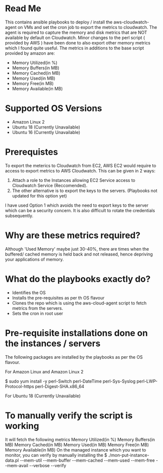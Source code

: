 # Read Me

This contains ansible playbooks to deploy / install the aws-cloudwatch-agent on VMs and set the cron job to export the metrics to cloudwatch.
The agent is required to capture the memory and disk metrics that are NOT available by default on Cloudwatch.
Minor changes to the perl script ( provided by AWS ) have been done to also export other memory metrics which I found quite useful. The metrics in additions to the base script provided by amazon are:
- Memory Utilized(in %)
- Memory Buffers(in MB)
- Memory Cached(in MB)
- Memory Used(in MB)
- Memory Free(in MB)
- Memory Available(in MB)

# Supported OS Versions
- Amazon Linux 2
- Ubuntu 18 (Currently Unavailable)
- Ubuntu 16 (Currently Unavailable)

# Prerequistes
To export the meterics to Cloudwatch from EC2, AWS EC2 would require to access to export metrics to AWS Cloudwatch.
This can be given in 2 ways:
1. Attach a role to the Instances allowing EC2 Service access to Cloudwatch Service (Reccomended).
2. The other alternative is to export the keys to the servers. (Playbooks not updated for this option yet)  

I have used Option 1 which avoids the need to export keys to the server which can be a security concern. It is also difficult to rotate the credentials subsequently.

# Why are these metrics required?
Although 'Used Memory' maybe just 30-40%, there are times when the buffered/ cached memory is held back and not released, hence depriving your applications of memory.

# What do the playbooks exactly do?
- Identifies the OS
- Installs the pre-requisites as per th OS flavour
- Clones the repo which is using the aws-cloud-agent script to fetch metrics from the servers.
- Sets the cron in root user

# Pre-requisite installations done on the instances / servers
The following packages are installed by the playbooks as per the OS flavour.

For Amazon Linux and Amazon Linux 2

$ sudo yum install -y perl-Switch perl-DateTime perl-Sys-Syslog perl-LWP-Protocol-https perl-Digest-SHA.x86_64

For Ubuntu 18 (Currently Unavailable)


# To manually verify the script is working
It will fetch the following metrics
Memory Utilized(in %)
Memory Buffers(in MB)
Memory Cached(in MB)
Memory Used(in MB)
Memory Free(in MB)
Memory Available(in MB)
On the managed instance which you want to monitor, you can verify by manually installing the 
$ ./mon-put-instance-data.pl --mem-util --mem-buffer --mem-cached --mem-used --mem-free --mem-avail --verbose --verify
